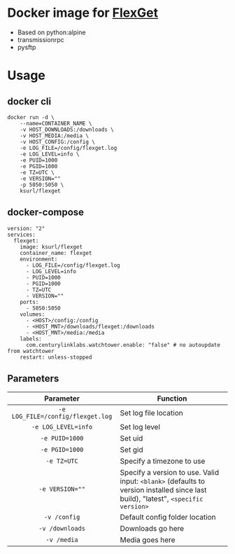 # Docker image for [FlexGet](https://flexget.com)

* Based on python:alpine
* transmissionrpc
* pysftp

# Usage

## docker cli

    docker run -d \
        --name=CONTAINER_NAME \
        -v HOST_DOWNLOADS:/downloads \
        -v HOST_MEDIA:/media \
        -v HOST_CONFIG:/config \
        -e LOG_FILE=/config/flexget.log
        -e LOG_LEVEL=info \
        -e PUID=1000
        -e PGID=1000
        -e TZ=UTC \
        -e VERSION=""
        -p 5050:5050 \
        ksurl/flexget

## docker-compose 

    version: "2"
    services:
      flexget:
        image: ksurl/flexget
        container_name: flexget
        environment:
          - LOG_FILE=/config/flexget.log
          - LOG_LEVEL=info
          - PUID=1000
          - PGID=1000
          - TZ=UTC
          - VERSION=""
        ports:
          - 5050:5050
        volumes:
          - <HOST>/config:/config
          - <HOST_MNT>/downloads/flexget:/downloads
          - <HOST_MNT>/media:/media
        labels:
          com.centurylinklabs.watchtower.enable: "false" # no autoupdate from watchtower
        restart: unless-stopped

## Parameters

| Parameter | Function |
| :----: | --- |
| `-e LOG_FILE=/config/flexget.log` | Set log file location |
| `-e LOG_LEVEL=info` | Set log level |
| `-e PUID=1000` | Set uid |
| `-e PGID=1000` | Set gid |
| `-e TZ=UTC` | Specify a timezone to use |
| `-e VERSION=""` | Specify a version to use. Valid input: `<blank>` (defaults to version installed since last build), "latest", `<specific version>` |
| `-v /config` | Default config folder location |
| `-v /downloads` | Downloads go here |
| `-v /media` | Media goes here |